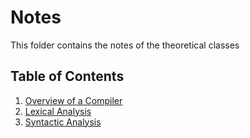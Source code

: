 # Notes

This folder contains the notes of the theoretical classes

## Table of Contents

1. [Overview of a Compiler](https://github.com/Tonevanda/Compiladores/blob/main/Classes/Notes/Compiler_Overview.md)
2. [Lexical Analysis](https://github.com/Tonevanda/Compiladores/blob/main/Classes/Notes/Lexical_Analysis.md)
3. [Syntactic Analysis](https://github.com/Tonevanda/Compiladores/blob/main/Classes/Notes/Syntactic_Analysis.md)
